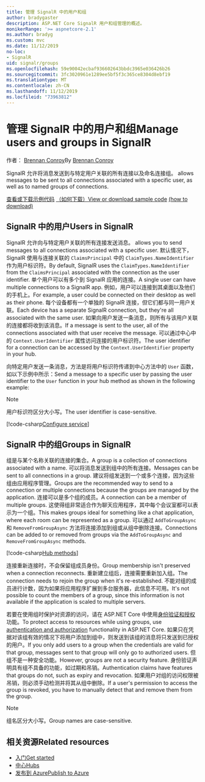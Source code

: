 ```yaml
---
title: 管理 SignalR 中的用户和组
author: bradygaster
description: ASP.NET Core SignalR 用户和组管理的概述。
monikerRange: '>= aspnetcore-2.1'
ms.author: bradyg
ms.custom: mvc
ms.date: 11/12/2019
no-loc:
- SignalR
uid: signalr/groups
ms.openlocfilehash: 59e90042ecbaf936602643bbdc3965e036426b26
ms.sourcegitcommit: 3fc3020961e1289ee5bf5f3c365ce8304d8ebf19
ms.translationtype: MT
ms.contentlocale: zh-CN
ms.lasthandoff: 11/12/2019
ms.locfileid: "73963812"
---
```

# <a name="manage-users-and-groups-in-opno-locsignalr"></a><span data-ttu-id="6461e-103">管理 SignalR 中的用户和组</span><span class="sxs-lookup"><span data-stu-id="6461e-103">Manage users and groups in SignalR</span></span>

<span data-ttu-id="6461e-104">作者： [Brennan Conroy](https://github.com/BrennanConroy)</span><span class="sxs-lookup"><span data-stu-id="6461e-104">By [Brennan Conroy](https://github.com/BrennanConroy)</span></span>

SignalR<span data-ttu-id="6461e-105"> 允许将消息发送到与特定用户关联的所有连接以及命名连接组。</span><span class="sxs-lookup"><span data-stu-id="6461e-105"> allows messages to be sent to all connections associated with a specific user, as well as to named groups of connections.</span></span>

<span data-ttu-id="6461e-106">[查看或下载示例代码](https://github.com/aspnet/AspNetCore.Docs/tree/master/aspnetcore/signalr/groups/sample/) [（如何下载）](xref:index#how-to-download-a-sample)</span><span class="sxs-lookup"><span data-stu-id="6461e-106">[View or download sample code](https://github.com/aspnet/AspNetCore.Docs/tree/master/aspnetcore/signalr/groups/sample/) [(how to download)](xref:index#how-to-download-a-sample)</span></span>

## <a name="users-in-opno-locsignalr"></a><span data-ttu-id="6461e-107">SignalR 中的用户</span><span class="sxs-lookup"><span data-stu-id="6461e-107">Users in SignalR</span></span>

SignalR<span data-ttu-id="6461e-108"> 允许向与特定用户关联的所有连接发送消息。</span><span class="sxs-lookup"><span data-stu-id="6461e-108"> allows you to send messages to all connections associated with a specific user.</span></span> <span data-ttu-id="6461e-109">默认情况下，SignalR 使用与连接关联的 `ClaimsPrincipal` 中的 `ClaimTypes.NameIdentifier` 作为用户标识符。</span><span class="sxs-lookup"><span data-stu-id="6461e-109">By default, SignalR uses the `ClaimTypes.NameIdentifier` from the `ClaimsPrincipal` associated with the connection as the user identifier.</span></span> <span data-ttu-id="6461e-110">单个用户可以有多个到 SignalR 应用的连接。</span><span class="sxs-lookup"><span data-stu-id="6461e-110">A single user can have multiple connections to a SignalR app.</span></span> <span data-ttu-id="6461e-111">例如，用户可以连接到其桌面以及他们的手机上。</span><span class="sxs-lookup"><span data-stu-id="6461e-111">For example, a user could be connected on their desktop as well as their phone.</span></span> <span data-ttu-id="6461e-112">每个设备都有一个单独的 SignalR 连接，但它们都与同一用户关联。</span><span class="sxs-lookup"><span data-stu-id="6461e-112">Each device has a separate SignalR connection, but they're all associated with the same user.</span></span> <span data-ttu-id="6461e-113">如果向用户发送一条消息，则所有与该用户关联的连接都将收到该消息。</span><span class="sxs-lookup"><span data-stu-id="6461e-113">If a message is sent to the user, all of the connections associated with that user receive the message.</span></span> <span data-ttu-id="6461e-114">可以通过中心中的 `Context.UserIdentifier` 属性访问连接的用户标识符。</span><span class="sxs-lookup"><span data-stu-id="6461e-114">The user identifier for a connection can be accessed by the `Context.UserIdentifier` property in your hub.</span></span>

<span data-ttu-id="6461e-115">向特定用户发送一条消息，方法是将用户标识符传递到中心方法中的 `User` 函数，如以下示例中所示：</span><span class="sxs-lookup"><span data-stu-id="6461e-115">Send a message to a specific user by passing the user identifier to the `User` function in your hub method as shown in the following example:</span></span>

> [!NOTE]
> <span data-ttu-id="6461e-116">用户标识符区分大小写。</span><span class="sxs-lookup"><span data-stu-id="6461e-116">The user identifier is case-sensitive.</span></span>

[!code-csharp[Configure service](groups/sample/hubs/chathub.cs?range=29-32)]

## <a name="groups-in-opno-locsignalr"></a><span data-ttu-id="6461e-117">SignalR 中的组</span><span class="sxs-lookup"><span data-stu-id="6461e-117">Groups in SignalR</span></span>

<span data-ttu-id="6461e-118">组是与某个名称关联的连接的集合。</span><span class="sxs-lookup"><span data-stu-id="6461e-118">A group is a collection of connections associated with a name.</span></span> <span data-ttu-id="6461e-119">可以将消息发送到组中的所有连接。</span><span class="sxs-lookup"><span data-stu-id="6461e-119">Messages can be sent to all connections in a group.</span></span> <span data-ttu-id="6461e-120">建议将组发送到一个或多个连接，因为这些组由应用程序管理。</span><span class="sxs-lookup"><span data-stu-id="6461e-120">Groups are the recommended way to send to a connection or multiple connections because the groups are managed by the application.</span></span> <span data-ttu-id="6461e-121">连接可以是多个组的成员。</span><span class="sxs-lookup"><span data-stu-id="6461e-121">A connection can be a member of multiple groups.</span></span> <span data-ttu-id="6461e-122">这使得组非常适合作为聊天应用程序，其中每个会议室都可以表示为一个组。</span><span class="sxs-lookup"><span data-stu-id="6461e-122">This makes groups ideal for something like a chat application, where each room can be represented as a group.</span></span> <span data-ttu-id="6461e-123">可以通过 `AddToGroupAsync` 和 `RemoveFromGroupAsync` 方法将连接添加到组或从组中删除连接。</span><span class="sxs-lookup"><span data-stu-id="6461e-123">Connections can be added to or removed from groups via the `AddToGroupAsync` and `RemoveFromGroupAsync` methods.</span></span>

[!code-csharp[Hub methods](groups/sample/hubs/chathub.cs?range=15-27)]

<span data-ttu-id="6461e-124">连接重新连接时，不会保留组成员身份。</span><span class="sxs-lookup"><span data-stu-id="6461e-124">Group membership isn't preserved when a connection reconnects.</span></span> <span data-ttu-id="6461e-125">重新建立组后，连接需要重新加入组。</span><span class="sxs-lookup"><span data-stu-id="6461e-125">The connection needs to rejoin the group when it's re-established.</span></span> <span data-ttu-id="6461e-126">不能对组的成员进行计数，因为如果将应用程序扩展到多台服务器，此信息不可用。</span><span class="sxs-lookup"><span data-stu-id="6461e-126">It's not possible to count the members of a group, since this information is not available if the application is scaled to multiple servers.</span></span>

<span data-ttu-id="6461e-127">若要在使用组时保护对资源的访问，请在 ASP.NET Core 中使用[身份验证和授权](xref:signalr/authn-and-authz)功能。</span><span class="sxs-lookup"><span data-stu-id="6461e-127">To protect access to resources while using groups, use [authentication and authorization](xref:signalr/authn-and-authz) functionality in ASP.NET Core.</span></span> <span data-ttu-id="6461e-128">如果只在凭据对该组有效的情况下将用户添加到组中，则发送到该组的消息将只发送到已授权的用户。</span><span class="sxs-lookup"><span data-stu-id="6461e-128">If you only add users to a group when the credentials are valid for that group, messages sent to that group will only go to authorized users.</span></span> <span data-ttu-id="6461e-129">但组不是一种安全功能。</span><span class="sxs-lookup"><span data-stu-id="6461e-129">However, groups are not a security feature.</span></span> <span data-ttu-id="6461e-130">身份验证声明具有组不具备的功能，如过期和吊销。</span><span class="sxs-lookup"><span data-stu-id="6461e-130">Authentication claims have features that groups do not, such as expiry and revocation.</span></span> <span data-ttu-id="6461e-131">如果用户对组的访问权限被吊销，则必须手动检测并将其从组中删除。</span><span class="sxs-lookup"><span data-stu-id="6461e-131">If a user's permission to access the group is revoked, you have to manually detect that and remove them from the group.</span></span>

> [!NOTE]
> <span data-ttu-id="6461e-132">组名区分大小写。</span><span class="sxs-lookup"><span data-stu-id="6461e-132">Group names are case-sensitive.</span></span>

## <a name="related-resources"></a><span data-ttu-id="6461e-133">相关资源</span><span class="sxs-lookup"><span data-stu-id="6461e-133">Related resources</span></span>

* [<span data-ttu-id="6461e-134">入门</span><span class="sxs-lookup"><span data-stu-id="6461e-134">Get started</span></span>](xref:tutorials/signalr)
* [<span data-ttu-id="6461e-135">中心</span><span class="sxs-lookup"><span data-stu-id="6461e-135">Hubs</span></span>](xref:signalr/hubs)
* [<span data-ttu-id="6461e-136">发布到 Azure</span><span class="sxs-lookup"><span data-stu-id="6461e-136">Publish to Azure</span></span>](xref:signalr/publish-to-azure-web-app)
